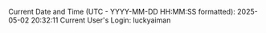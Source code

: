 Current Date and Time (UTC - YYYY-MM-DD HH:MM:SS formatted): 2025-05-02 20:32:11
Current User's Login: luckyaiman
